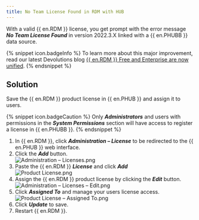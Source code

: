```yaml
---
title: No Team License Found in RDM with HUB
---
```

With a valid {{ en.RDM }} license, you get prompt with the error message ***No Team License Found*** in version 2022.3.X linked with a {{ en.PHUBB }} data source.

{% snippet icon.badgeInfo %}
To learn more about this major improvement, read our latest Devolutions blog [{{ en.RDM }} Free and Enterprise are now unified](https://blog.devolutions.net/2022/10/news-remote-desktop-manager-is-changing-for-the-better/).
{% endsnippet %}

## Solution

Save the {{ en.RDM }} product license in {{ en.PHUB }} and assign it to users.

{% snippet icon.badgeCaution %}
Only ***Administrators*** and users with permissions in the ***System Permissions*** section will have access to register a license in {{ en.PHUBB }}.
{% endsnippet %}

1. In {{ en.RDM }}, click ***Administration – License*** to be redirected to the {{ en.PHUB }} web interface.
1. Click the ***Add*** button.  
![Administration – Licenses.png](https://webdevolutions.azureedge.net/docs/en/kb/KB5024.png)  
1. Paste the {{ en.RDM }}   ***License*** and click ***Add***  
![Product License.png](https://webdevolutions.azureedge.net/docs/en/kb/KB5023.png)  
1. Assign the {{ en.RDM }} product license by clicking the ***Edit*** button.  
![Administration – Licenses – Edit.png](https://webdevolutions.azureedge.net/docs/en/kb/KB5025.png)
1. Click ***Assigned To*** and manage your users license access.  
![Product License – Assigned To.png](https://webdevolutions.azureedge.net/docs/en/kb/KB5026.png)
1. Click ***Update*** to save.
1. Restart {{ en.RDM }}.
